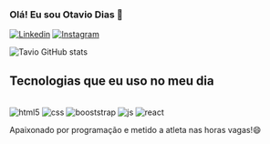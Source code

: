 ### Olá! Eu sou Otavio Dias 🖖
[![Linkedin](https://img.shields.io/badge/LinkedIn-0077B5?style=for-the-badge&logo=linkedin&logoColor=white)](https://www.linkedin.com/in/otavio-dias-6a00451a3)
[![Instagram](https://img.shields.io/badge/Instagram-E4405F?style=for-the-badge&logo=instagram&logoColor=white)](https://www.instagram.com/tavintavoltando/)

![Tavio GitHub stats](https://github-readme-stats.vercel.app/api?username=TavioDs&show_icons=true&theme=dracula)

## Tecnologias que eu uso no meu dia 

<div style="display: inline_block"><br/>
  <img align="=center" alt="html5" src= https://img.shields.io/badge/HTML5-E34F26?style=for-the-badge&logo=html5&logoColor=white/>
  <img align="=center" alt="css" src=https://img.shields.io/badge/CSS-239120?&style=for-the-badge&logo=css3&logoColor=white />
  <img align="=center" alt="booststrap" src= https://img.shields.io/badge/Bootstrap-563D7C?style=for-the-badge&logo=bootstrap&logoColor=white />
  <img align="=center" alt="js" src= https://img.shields.io/badge/with%20a%20logo-grey?style=for-the-badge&logo=javascript=javascript=for-the-badge&logo=react&logoColor=61DAFB />
  <img align="=center" alt="react" src= https://img.shields.io/badge/React-20232A?style=for-the-badge&logo=react&logoColor=61DAFB />
</div>
  
  Apaixonado por programação e metido a atleta nas horas vagas!😄
